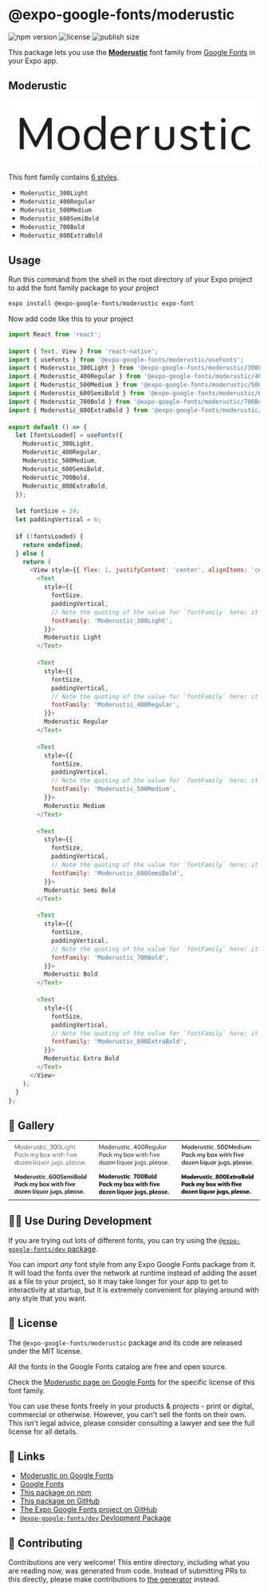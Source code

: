 # @expo-google-fonts/moderustic

![npm version](https://flat.badgen.net/npm/v/@expo-google-fonts/moderustic)
![license](https://flat.badgen.net/github/license/expo/google-fonts)
![publish size](https://flat.badgen.net/packagephobia/install/@expo-google-fonts/moderustic)

This package lets you use the [**Moderustic**](https://fonts.google.com/specimen/Moderustic) font family from [Google Fonts](https://fonts.google.com/) in your Expo app.

## Moderustic

![Moderustic](./font-family.png)

This font family contains [6 styles](#-gallery).

- `Moderustic_300Light`
- `Moderustic_400Regular`
- `Moderustic_500Medium`
- `Moderustic_600SemiBold`
- `Moderustic_700Bold`
- `Moderustic_800ExtraBold`

## Usage

Run this command from the shell in the root directory of your Expo project to add the font family package to your project
```sh
expo install @expo-google-fonts/moderustic expo-font
```

Now add code like this to your project
```js
import React from 'react';

import { Text, View } from 'react-native';
import { useFonts } from '@expo-google-fonts/moderustic/useFonts';
import { Moderustic_300Light } from '@expo-google-fonts/moderustic/300Light';
import { Moderustic_400Regular } from '@expo-google-fonts/moderustic/400Regular';
import { Moderustic_500Medium } from '@expo-google-fonts/moderustic/500Medium';
import { Moderustic_600SemiBold } from '@expo-google-fonts/moderustic/600SemiBold';
import { Moderustic_700Bold } from '@expo-google-fonts/moderustic/700Bold';
import { Moderustic_800ExtraBold } from '@expo-google-fonts/moderustic/800ExtraBold';

export default () => {
  let [fontsLoaded] = useFonts({
    Moderustic_300Light,
    Moderustic_400Regular,
    Moderustic_500Medium,
    Moderustic_600SemiBold,
    Moderustic_700Bold,
    Moderustic_800ExtraBold,
  });

  let fontSize = 24;
  let paddingVertical = 6;

  if (!fontsLoaded) {
    return undefined;
  } else {
    return (
      <View style={{ flex: 1, justifyContent: 'center', alignItems: 'center' }}>
        <Text
          style={{
            fontSize,
            paddingVertical,
            // Note the quoting of the value for `fontFamily` here; it expects a string!
            fontFamily: 'Moderustic_300Light',
          }}>
          Moderustic Light
        </Text>

        <Text
          style={{
            fontSize,
            paddingVertical,
            // Note the quoting of the value for `fontFamily` here; it expects a string!
            fontFamily: 'Moderustic_400Regular',
          }}>
          Moderustic Regular
        </Text>

        <Text
          style={{
            fontSize,
            paddingVertical,
            // Note the quoting of the value for `fontFamily` here; it expects a string!
            fontFamily: 'Moderustic_500Medium',
          }}>
          Moderustic Medium
        </Text>

        <Text
          style={{
            fontSize,
            paddingVertical,
            // Note the quoting of the value for `fontFamily` here; it expects a string!
            fontFamily: 'Moderustic_600SemiBold',
          }}>
          Moderustic Semi Bold
        </Text>

        <Text
          style={{
            fontSize,
            paddingVertical,
            // Note the quoting of the value for `fontFamily` here; it expects a string!
            fontFamily: 'Moderustic_700Bold',
          }}>
          Moderustic Bold
        </Text>

        <Text
          style={{
            fontSize,
            paddingVertical,
            // Note the quoting of the value for `fontFamily` here; it expects a string!
            fontFamily: 'Moderustic_800ExtraBold',
          }}>
          Moderustic Extra Bold
        </Text>
      </View>
    );
  }
};

```

## 🔡 Gallery


||||
|-|-|-|
|![Moderustic_300Light](.//300Light/Moderustic_300Light.ttf.png)|![Moderustic_400Regular](.//400Regular/Moderustic_400Regular.ttf.png)|![Moderustic_500Medium](.//500Medium/Moderustic_500Medium.ttf.png)||
|![Moderustic_600SemiBold](.//600SemiBold/Moderustic_600SemiBold.ttf.png)|![Moderustic_700Bold](.//700Bold/Moderustic_700Bold.ttf.png)|![Moderustic_800ExtraBold](.//800ExtraBold/Moderustic_800ExtraBold.ttf.png)||


## 👩‍💻 Use During Development

If you are trying out lots of different fonts, you can try using the [`@expo-google-fonts/dev` package](https://github.com/expo/google-fonts/tree/master/font-packages/dev#readme).

You can import *any* font style from any Expo Google Fonts package from it. It will load the fonts
over the network at runtime instead of adding the asset as a file to your project, so it may take longer
for your app to get to interactivity at startup, but it is extremely convenient
for playing around with any style that you want.

## 📖 License

The `@expo-google-fonts/moderustic` package and its code are released under the MIT license.

All the fonts in the Google Fonts catalog are free and open source.

Check the [Moderustic page on Google Fonts](https://fonts.google.com/specimen/Moderustic) for the specific license of this font family.

You can use these fonts freely in your products & projects - print or digital, commercial or otherwise. However, you can't sell the fonts on their own. This isn't legal advice, please consider consulting a lawyer and see the full license for all details.

## 🔗 Links

- [Moderustic on Google Fonts](https://fonts.google.com/specimen/Moderustic)
- [Google Fonts](https://fonts.google.com/)
- [This package on npm](https://www.npmjs.com/package/@expo-google-fonts/moderustic)
- [This package on GitHub](https://github.com/expo/google-fonts/tree/master/font-packages/moderustic)
- [The Expo Google Fonts project on GitHub](https://github.com/expo/google-fonts)
- [`@expo-google-fonts/dev` Devlopment Package](https://github.com/expo/google-fonts/tree/master/font-packages/dev)

## 🤝 Contributing

Contributions are very welcome! This entire directory, including what you are reading now, was generated from code. Instead of submitting PRs to this directly, please make contributions to [the generator](https://github.com/expo/google-fonts/tree/master/packages/generator) instead.
